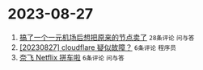# 2023-08-27

1. [搞了一个一元机场后想把原来的节点卖了](https://www.v2ex.com/t/968583) `28条评论` `问与答`
1. [[20230827] cloudflare 疑似故障？](https://www.v2ex.com/t/968590) `6条评论` `程序员`
1. [奈飞 Netflix 拼车啦](https://www.v2ex.com/t/968588) `6条评论` `问与答`
